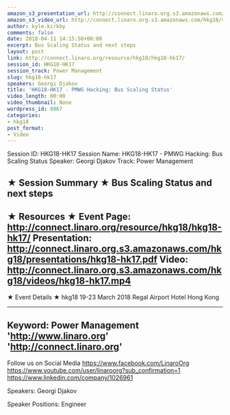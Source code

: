 ```yaml
---
amazon_s3_presentation_url: http://connect.linaro.org.s3.amazonaws.com/hkg18/presentations/hkg18-hk17.pdf
amazon_s3_video_url: http://connect.linaro.org.s3.amazonaws.com/hkg18/videos/hkg18-hk17.mp4
author: kyle.kirkby
comments: false
date: 2018-04-11 14:15:50+00:00
excerpt: Bus Scaling Status and next steps
layout: post
link: http://connect.linaro.org/resource/hkg18/hkg18-hk17/
session_id: HKG18-HK17
session_track: Power Management
slug: hkg18-hk17
speakers: Georgi Djakov
title: 'HKG18-HK17 - PMWG Hacking: Bus Scaling Status'
video_length: 00:00
video_thumbnail: None
wordpress_id: 8867
categories:
- hkg18
post_format:
- Video
---
```


Session ID: HKG18-HK17
Session Name: HKG18-HK17 - PMWG Hacking: Bus Scaling Status
Speaker: Georgi Djakov
Track: Power Management


★ Session Summary ★
Bus Scaling Status and next steps
---------------------------------------------------
★ Resources ★
Event Page: http://connect.linaro.org/resource/hkg18/hkg18-hk17/
Presentation: http://connect.linaro.org.s3.amazonaws.com/hkg18/presentations/hkg18-hk17.pdf
Video: http://connect.linaro.org.s3.amazonaws.com/hkg18/videos/hkg18-hk17.mp4
 ---------------------------------------------------
★ Event Details ★
hkg18
19-23 March 2018 
Regal Airport Hotel Hong Kong

---------------------------------------------------
Keyword: Power Management
'http://www.linaro.org'
'http://connect.linaro.org'
---------------------------------------------------
Follow us on Social Media
https://www.facebook.com/LinaroOrg
https://www.youtube.com/user/linaroorg?sub_confirmation=1
https://www.linkedin.com/company/1026961

Speakers: Georgi Djakov

Speaker Positions: Engineer


